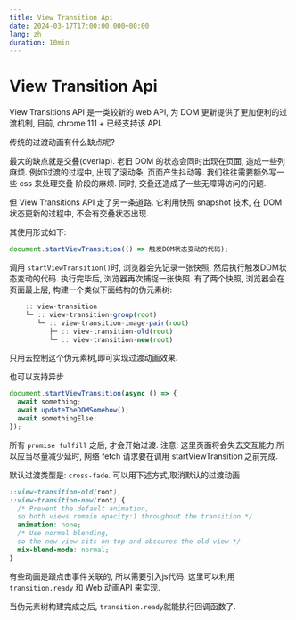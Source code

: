 ```yaml
---
title: View Transition Api
date: 2024-03-17T17:00:00.000+00:00
lang: zh
duration: 10min
---
```


# View Transition Api

View Transitions API 是一类较新的 web API, 为 DOM 更新提供了更加便利的过渡机制, 目前, chrome 111 + 已经支持该 API.

传统的过渡动画有什么缺点呢?

最大的缺点就是交叠(overlap).
老旧 DOM 的状态会同时出现在页面, 造成一些列麻烦. 例如过渡的过程中, 出现了滚动条, 页面产生抖动等. 我们往往需要额外写一些 css 来处理交叠 阶段的麻烦. 同时, 交叠还造成了一些无障碍访问的问题.

但 View Transitions API 走了另一条道路. 它利用快照 snapshot 技术, 在 DOM 状态更新的过程中, 不会有交叠状态出现.

其使用形式如下:

```js
document.startViewTransition(() => 触发DOM状态变动的代码);
```

调用 `startViewTransition()`时, 浏览器会先记录一张快照, 然后执行触发DOM状态变动的代码.
执行完毕后, 浏览器再次捕捉一张快照.
有了两个快照, 浏览器会在页面最上层, 构建一个类似下面结构的伪元素树:

```js
    :: view-transition
    └─ :: view-transition-group(root)
       └─ :: view-transition-image-pair(root)
          ├─ :: view-transition-old(root)
          └─ :: view-transition-new(root)
```

只用去控制这个伪元素树,即可实现过渡动画效果.

也可以支持异步

```js
document.startViewTransition(async () => {
  await something;
  await updateTheDOMSomehow();
  await somethingElse;
});
```

所有 `promise fulfill` 之后, 才会开始过渡.
注意: 这里页面将会失去交互能力,所以应当尽量减少延时, 网络 fetch 请求要在调用 startViewTransition 之前完成.

默认过渡类型是: `cross-fade`.
可以用下述方式,取消默认的过渡动画

```css
::view-transition-old(root),
::view-transition-new(root) {
  /* Prevent the default animation,
  so both views remain opacity:1 throughout the transition */
  animation: none;
  /* Use normal blending,
  so the new view sits on top and obscures the old view */
  mix-blend-mode: normal;
}
```

有些动画是跟点击事件关联的, 所以需要引入js代码. 这里可以利用 `transition.ready` 和 Web 动画API 来实现.

当伪元素树构建完成之后, `transition.ready`就能执行回调函数了.
